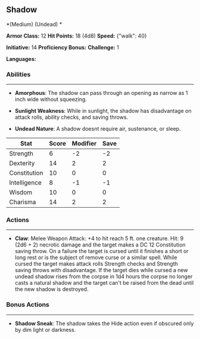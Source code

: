 ## Shadow
*(Medium) (Undead) *

**Armor Class:** 12
**Hit Points:** 18 (4d8)
**Speed:** {"walk": 40}

**Initiative:** 14
**Proficiency Bonus:**
**Challenge:** 1

**Languages:** 

### Abilities
 --- 
- **Amorphous**: The shadow can pass through an opening as narrow as 1 inch wide without squeezing.

- **Sunlight Weakness**: While in sunlight, the shadow has disadvantage on attack rolls, ability checks, and saving throws.

- **Undead Nature**: A shadow doesnt require air, sustenance, or sleep.



| Stat | Score | Modifier | Save |
| ---- | ---- | ---- | ---- |
| Strength | 6 | -2 | -2 |
| Dexterity | 14 | 2 | 2 |
| Constitution | 10 | 0 | 0 |
| Intelligence | 8 | -1 | -1 |
| Wisdom | 10 | 0 | 0 |
| Charisma | 14 | 2 | 2 |

### Actions
 --- 
- **Claw**: Melee Weapon Attack: +4 to hit  reach 5 ft.  one creature. Hit: 9 (2d6 + 2) necrotic damage  and the target makes a DC 12 Constitution saving throw. On a failure  the target is cursed until it finishes a short or long rest or is the subject of remove curse or a similar spell. While cursed  the target makes attack rolls  Strength checks  and Strength saving throws with disadvantage. If the target dies while cursed  a new undead shadow rises from the corpse in 1d4 hours  the corpse no longer casts a natural shadow  and the target can't be raised from the dead until the new shadow is destroyed.

### Bonus Actions
 --- 
- **Shadow Sneak**: The shadow takes the Hide action even if obscured only by dim light or darkness.

